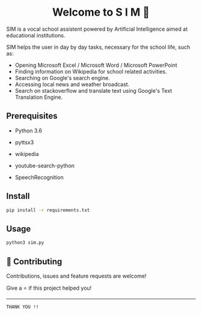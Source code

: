 <h1 align="center">Welcome to S I M 👋</h1>
<p>SIM is a vocal school assistent powered by Artificial Intelligence aimed at educational institutions.
<p>SIM helps the user in day by day tasks, necessary for the school life, such as:

- Opening Microsoft Excel / Microsoft Word / Microsoft PowerPoint  
- Finding information on Wikipedia for school related activities.
- Searching on Google's search engine.
- Accessing local news and weather broadcast.
- Search on stackoverflow and translate text using Google's Text Translation Engine.

## Prerequisites

- Python 3.6

- pyttsx3

- wikipedia

- youtube-search-python

- SpeechRecognition

## Install

```sh
pip install -r requirements.txt
```

## Usage

```sh
python3 sim.py
```

## 🤝 Contributing

Contributions, issues and feature requests are welcome!

Give a ⭐️ if this project helped you!

***
``` THANK YOU !! ```
